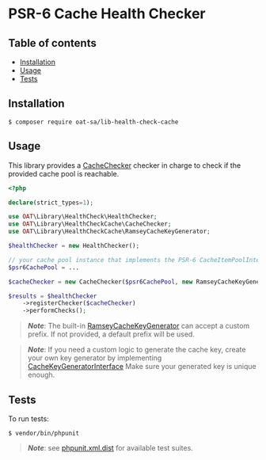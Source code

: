 # PSR-6 Cache Health Checker

## Table of contents
- [Installation](#installation)
- [Usage](#usage)
- [Tests](#tests)

## Installation

```console
$ composer require oat-sa/lib-health-check-cache
```

## Usage

This library provides a [CacheChecker](src/CacheChecker.php) checker in charge to check if the provided cache pool is reachable.

```php
<?php

declare(strict_types=1);

use OAT\Library\HealthCheck\HealthChecker;
use OAT\Library\HealthCheckCache\CacheChecker;
use OAT\Library\HealthCheckCache\RamseyCacheKeyGenerator;

$healthChecker = new HealthChecker();

// your cache pool instance that implements the PSR-6 CacheItemPoolInterface
$psr6CachePool = ...

$cacheChecker = new CacheChecker($psr6CachePool, new RamseyCacheKeyGenerator());

$results = $healthChecker
    ->registerChecker($cacheChecker)
    ->performChecks();
```

> **_Note_**: The built-in [RamseyCacheKeyGenerator](src/RamseyCacheKeyGenerator.php) can accept a custom prefix. If not provided, a default prefix will be used.

> **_Note_**: If you need a custom logic to generate the cache key, create your own key generator by implementing [CacheKeyGeneratorInterface](src/CacheKeyGeneratorInterface.php)
> Make sure your generated key is unique enough.
## Tests

To run tests:
```console
$ vendor/bin/phpunit
```
> **_Note_**: see [phpunit.xml.dist](phpunit.xml.dist) for available test suites.
